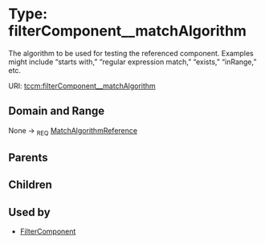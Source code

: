 
# Type: filterComponent__matchAlgorithm


The algorithm to be used for testing the referenced component. Examples might include “starts with,”
“regular expression match,” “exists,” “inRange,” etc.

URI: [tccm:filterComponent__matchAlgorithm](https://hotecosystem.org/tccm/filterComponent__matchAlgorithm)


## Domain and Range

None ->  <sub>REQ</sub> [MatchAlgorithmReference](MatchAlgorithmReference.md)

## Parents


## Children


## Used by

 * [FilterComponent](FilterComponent.md)

